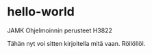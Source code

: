 # hello-world
JAMK Ohjelmoinnin perusteet H3822

Tähän nyt voi sitten kirjoitella mitä vaan. Röllöllöl.
